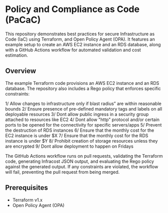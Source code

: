 # Policy and Compliance as Code (PaCaC)

This repository demonstrates best practices for secure Infrastructure as Code (IaC) using Terraform, and Open Policy Agent (OPA). It features an example setup to create an AWS EC2 instance and an RDS database, along with a GitHub Actions workflow for automated validation and cost estimation.

## Overview

The example Terraform code provisions an AWS EC2 instance and an RDS database. The repository also includes a Rego policy that enforces specific constraints:

1/ Allow changes to infrastructure only if blast radius” are within reasonable bounds
2/ Ensure presence of pre-defined mandatory tags and labels on all deployable resources
3/ Dont allow public ingress in a security group attached to resources like EC2
4/ Dont allow "http" protocol and/or certain ports to be opened for the connectivity for specific servers/apps
5/ Prevent the destruction of RDS instances
6/ Ensure that the monthly cost for the EC2 instance is under $X
7/ Ensure that the monthly cost for the RDS instance is under $Y
8/ Prohibit creation of storage resources unless they are encrypted
9/ Dont allow deployment to happen on Fridays

The GitHub Actions workflow runs on pull requests, validating the Terraform code, generating Infracost JSON output, and evaluating the Rego policy against the generated output. If any constraints are violated, the workflow will fail, preventing the pull request from being merged.

## Prerequisites

- Terraform v1.x
- Open Policy Agent (OPA)
